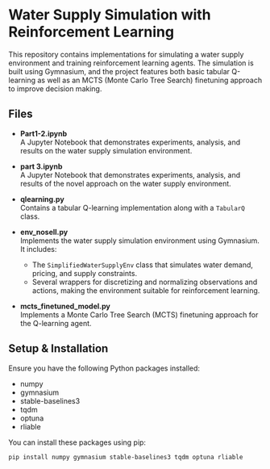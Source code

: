 # Water Supply Simulation with Reinforcement Learning

This repository contains implementations for simulating a water supply environment and training reinforcement learning agents. The simulation is built using Gymnasium, and the project features both basic tabular Q-learning as well as an MCTS (Monte Carlo Tree Search) finetuning approach to improve decision making.

## Files

- **Part1-2.ipynb**  
  A Jupyter Notebook that demonstrates experiments, analysis, and results on the water supply simulation environment.

- **part 3.ipynb**  
  A Jupyter Notebook that demonstrates experiments, analysis, and results of the novel approach on the water supply environment.

- **qlearning.py**  
  Contains a tabular Q-learning implementation along with a `TabularQ` class.

- **env_nosell.py**  
  Implements the water supply simulation environment using Gymnasium. It includes:
  - The `SimplifiedWaterSupplyEnv` class that simulates water demand, pricing, and supply constraints.
  - Several wrappers for discretizing and normalizing observations and actions, making the environment suitable for reinforcement learning.

- **mcts_finetuned_model.py**  
  Implements a Monte Carlo Tree Search (MCTS) finetuning approach for the Q-learning agent.

## Setup & Installation

Ensure you have the following Python packages installed:

- numpy
- gymnasium
- stable-baselines3
- tqdm
- optuna
- rliable

You can install these packages using pip:

```bash
pip install numpy gymnasium stable-baselines3 tqdm optuna rliable
